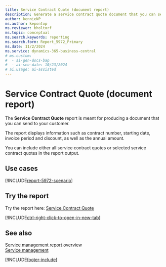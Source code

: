 ```yaml
---
title: Service Contract Quote (document report)
description: Generate a service contract quote document that you can send to your customer.
author: kennieNP
ms.author: kepontop
ms.reviewer: bholtorf
ms.topic: conceptual
ms.search.keywords: reporting
ms.search.form: Report_5972_Primary
ms.date: 11/2/2024
ms.service: dynamics-365-business-central
# ms.custom:
#  - ai-gen-docs-bap
#  - ai-seo-date: 10/23/2024
# ai.usage: ai-assisted
---
```


# Service Contract Quote (document report)

The **Service Contract Quote** report is meant for producing a document that you can send to your customer.

The report displays information such as contract number, starting date, invoice period and discount, as well as the annual amount. 

You can include either all service contract quotes or selected service contract quotes in the report output.


## Use cases

[!INCLUDE[report-5972-scenario](../includes/report-5972-scenario-include.md)]

<!-- 

Prompt

Below is a report in an ERP system. Provide 3-4 use cases for different personas working with project management or finance for projects.

Format like this:    
  
As a <persona>, use the report to    
* use case 1  
* use case 2    

Do not capitalize the persona names. 

Do not start lines with "Use the data to"

## Report name
Service Contract Quote

## Report description


### What the report does

### Use cases


Please include your data sources and URLs

-->


## Try the report

Try the report here: [Service Contract Quote](https://businesscentral.dynamics.com?report=5972)

[!INCLUDE[ctrl-right-click-to-open-in-new-tab](../includes/ctrl-right-click-to-open-in-new-tab.md)]


## See also

[Service management report overview](../service-reports.md)   
[Service management](../service-service.md)    

[!INCLUDE[footer-include](../includes/footer-banner.md)]